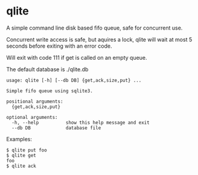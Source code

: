 # qlite
A simple command line disk based fifo queue, safe for concurrent use.

Concurrent write access is safe, but aquires a lock, qlite will wait at most 5 seconds before exiting with an error code.

Will exit with code 111 if get is called on an empty queue.

The default database is ./qlite.db


```
usage: qlite [-h] [--db DB] {get,ack,size,put} ...

Simple fifo queue using sqlite3.

positional arguments:
  {get,ack,size,put}

optional arguments:
  -h, --help          show this help message and exit
  --db DB             database file
```

Examples:

```
$ qlite put foo
$ qlite get
foo
$ qlite ack
```